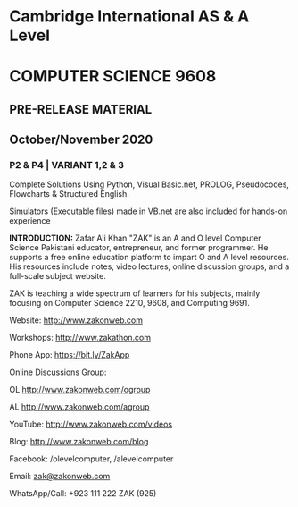 # **Cambridge International AS & A Level**
# **COMPUTER SCIENCE 9608**
## **PRE-RELEASE MATERIAL**
## October/November 2020
### P2 & P4 | VARIANT 1,2 & 3
Complete Solutions
Using Python, Visual Basic.net, PROLOG, Pseudocodes, Flowcharts & Structured English.

Simulators (Executable files) made in VB.net are also included for hands-on experience

**INTRODUCTION:**
Zafar Ali Khan "ZAK" is an A and O level Computer Science Pakistani educator, entrepreneur, and former programmer. He supports a free online education platform to impart O and A level resources. His resources include notes, video lectures, online discussion groups, and a full-scale subject website.

ZAK is teaching a wide spectrum of learners for his subjects, mainly focusing on Computer Science 2210, 9608, and Computing 9691. 

Website:   http://www.zakonweb.com

Workshops: http://www.zakathon.com 

Phone App: https://bit.ly/ZakApp

Online Discussions Group:

OL http://www.zakonweb.com/ogroup

AL http://www.zakonweb.com/agroup 


YouTube: http://www.zakonweb.com/videos

Blog: http://www.zakonweb.com/blog 

Facebook: /olevelcomputer, /alevelcomputer

Email:  zak@zakonweb.com

WhatsApp/Call: +923 111 222 ZAK (925)
